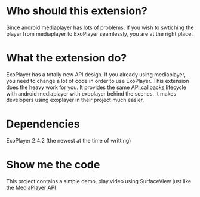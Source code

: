 # Who should this extension?
Since android mediaplayer has lots of problems. If you wish to swtiching the player from mediaplayer to ExoPlayer seamlessly, you are at the right place.

# What the extension do?
ExoPlayer has a totally new API design. If you already using mediaplayer, you need to change a lot of code in order to use ExoPlayer.
This extension does the heavy work for you. It provides the same API,callbacks,lifecycle with android mediaplayer with exoplayer behind the scenes.
It makes developers using exoplayer in their project much easier.

# Dependencies
ExoPlayer 2.4.2 (the newest at the time of writting)

# Show me the code
This project contains a simple demo, play video using SurfaceView just like the [MediaPlayer API](https://developer.android.com/reference/android/media/MediaPlayer.html)
